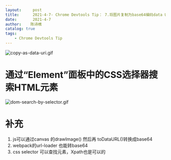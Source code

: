 ```yaml
---
layout:     post
title:      2021-4-7- Chrome Devtools Tip： 7.将图片复制为base64编码data URI
date:       2021-4-7
author:    陈诗樵
catalog: true
tags:
    - Chrome Devtools Tip
---
```


![copy-as-data-uri.gif](https://upload-images.jianshu.io/upload_images/8156292-10bdf710d15689c8.gif?imageMogr2/auto-orient/strip)

# 通过“Element”面板中的CSS选择器搜索HTML元素
![dom-search-by-selector.gif](https://upload-images.jianshu.io/upload_images/8156292-4b8101a88b72ca11.gif?imageMogr2/auto-orient/strip)

# 补充
1. js可以通过canvas 的drawImage() 然后再 toDataURL()转换成base64   
2. webpack的url-loader 也能转base64
3. css selector 可以查找元素，Xpath也是可以的